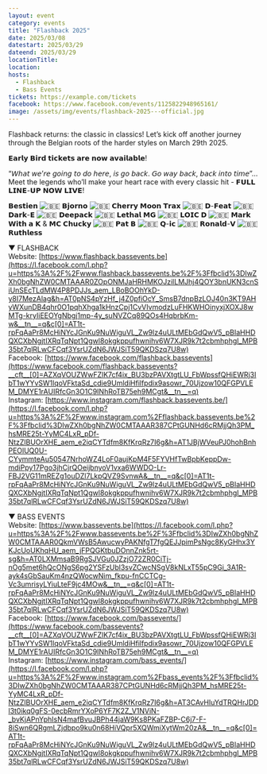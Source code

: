 ```yaml
---
layout: event
category: events
title: "Flashback 2025"
date: 2025/03/08
datestart: 2025/03/29
dateend: 2025/03/29
locationTitle:
location:
hosts:
  - Flashback
  - Bass Events
tickets: https://example.com/tickets
facebook: https://www.facebook.com/events/1125822948965161/
image: /assets/img/events/flashback-2025---official.jpg
---
```


Flashback returns: the classic in classics! Let’s kick off another journey through the Belgian roots of the harder styles on March 29th 2025.

𝗘𝗮𝗿𝗹𝘆 𝗕𝗶𝗿𝗱 𝘁𝗶𝗰𝗸𝗲𝘁𝘀 𝗮𝗿𝗲 𝗻𝗼𝘄 𝗮𝘃𝗮𝗶𝗹𝗮𝗯𝗹𝗲!

“𝘞𝘩𝘢𝘵 𝘸𝘦’𝘳𝘦 𝘨𝘰𝘪𝘯𝘨 𝘵𝘰 𝘥𝘰 𝘩𝘦𝘳𝘦, 𝘪𝘴 𝘨𝘰 𝘣𝘢𝘤𝘬. 𝘎𝘰 𝘸𝘢𝘺 𝘣𝘢𝘤𝘬, 𝘣𝘢𝘤𝘬 𝘪𝘯𝘵𝘰 𝘵𝘪𝘮𝘦”… Meet the legends who’ll make your heart race with every classic hit - 𝗙𝗨𝗟𝗟 𝗟𝗜𝗡𝗘-𝗨𝗣 𝗡𝗢𝗪 𝗟𝗜𝗩𝗘!

𝗕𝗲𝘀𝘁𝗶𝗲𝗻 ![🇧🇪](https://static.xx.fbcdn.net/images/emoji.php/v9/tf3/2/16/1f1e7_1f1ea.png) 𝗕𝗷𝗼𝗿𝗻𝗼 ![🇧🇪](https://static.xx.fbcdn.net/images/emoji.php/v9/tf3/2/16/1f1e7_1f1ea.png) 𝗖𝗵𝗲𝗿𝗿𝘆 𝗠𝗼𝗼𝗻 𝗧𝗿𝗮𝘅 ![🇧🇪](https://static.xx.fbcdn.net/images/emoji.php/v9/tf3/2/16/1f1e7_1f1ea.png) 𝗗-𝗙𝗲𝗮𝘁 ![🇧🇪](https://static.xx.fbcdn.net/images/emoji.php/v9/tf3/2/16/1f1e7_1f1ea.png) 𝗗𝗮𝗿𝗸-𝗘 ![🇧🇪](https://static.xx.fbcdn.net/images/emoji.php/v9/tf3/2/16/1f1e7_1f1ea.png) 𝗗𝗲𝗲𝗽𝗮𝗰𝗸 ![🇧🇪](https://static.xx.fbcdn.net/images/emoji.php/v9/tf3/2/16/1f1e7_1f1ea.png) 𝗟𝗲𝘁𝗵𝗮𝗹 𝗠𝗚 ![🇧🇪](https://static.xx.fbcdn.net/images/emoji.php/v9/tf3/2/16/1f1e7_1f1ea.png) 𝗟𝗢𝗜𝗖 𝗗 ![🇧🇪](https://static.xx.fbcdn.net/images/emoji.php/v9/tf3/2/16/1f1e7_1f1ea.png) 𝗠𝗮𝗿𝗸 𝗪𝗶𝘁𝗵 𝗮 𝗞 & 𝗠𝗖 𝗖𝗵𝘂𝗰𝗸𝘆 ![🇧🇪](https://static.xx.fbcdn.net/images/emoji.php/v9/tf3/2/16/1f1e7_1f1ea.png) 𝗣𝗮𝘁 𝗕 ![🇧🇪](https://static.xx.fbcdn.net/images/emoji.php/v9/tf3/2/16/1f1e7_1f1ea.png) 𝗤-𝗶𝗰 ![🇧🇪](https://static.xx.fbcdn.net/images/emoji.php/v9/tf3/2/16/1f1e7_1f1ea.png) 𝗥𝗼𝗻𝗮𝗹𝗱-𝗩 ![🇧🇪](https://static.xx.fbcdn.net/images/emoji.php/v9/tf3/2/16/1f1e7_1f1ea.png) 𝗥𝘂𝘁𝗵𝗹𝗲𝘀𝘀

▼ FLASHBACK  
Website: [https://www.flashback.bassevents.be](https://l.facebook.com/l.php?u=https%3A%2F%2Fwww.flashback.bassevents.be%2F%3Ffbclid%3DIwZXh0bgNhZW0CMTAAAR0ZOpONMJaHRHMKOJzilLMJhj4QOY3bnUKN3cnSiUnSEcTLdMW4P8PDJJs_aem_LBoBOOhYkD-y8I7MezAlag&h=AT0pNS4pYzHf_j4Z0pfiOcY_SmsB7dnpBzLOJ40n3KT9AHyWXunDB4qhr0O1pqhXhga1kHnzCpj1CvVIvmodzLuFHKWHOinyxjXOXJ8wMTg-kryIiEEOYgNbgj1mp-4y_suNVZCq89QOs4HqbrbKm-w&__tn__=q&c[0]=AT1t-rpFqAaPr8McHiNYcJGnKu9NuWiguVL_Zw9lz4uULtMEbGdQwV5_pBIaHHDQXCXbNgjtIXRqTqNpt1Qgwl8okgkppufhwnihv6W7XJR9k7t2cbmhphgI_MPB35bt7qlRLwCFCqf3YsrUZdN6JWJSiT59QKDSzq7U8w)  
Facebook: [https://www.facebook.com/flashback.bassevents](https://www.facebook.com/flashback.bassevents?__cft__[0]=AZXqVOUZWwFZlK7cf4ix_BU3bzPAVXtgtLU_FbWpssfQHiEWRj3IbT1wYYvSW1lqoVFktaSd_cdie9UmldiHfilfpdix9asowr_70Ujzow10QFGPVLEM_DMYE1rAUIRfcGn3O1C9INhRoTB75eh9MCgt&__tn__=q)  
Instagram: [https://www.instagram.com/flashback.bassevents.be/](https://l.facebook.com/l.php?u=https%3A%2F%2Fwww.instagram.com%2Fflashback.bassevents.be%2F%3Ffbclid%3DIwZXh0bgNhZW0CMTAAAR387CPtGUNHd6cRMjjQh3PM_hsMRE25t-YyMC4LxR_pDf-NtzZlBUOrXHE_aem_e2iqCYTdfm8KfKrqRz7I6g&h=AT1JBjWVeuPJ0hohBnhPEOlUQ0U-CYymmteAu50547NrhoWZ4LoF0aujKpM4F5FYVHfTwBpbKeppDw-mdiPpy17Pgo3jhCjrQOeijbnyoV1vxa6WWDO-Lr-FBJ2VG11mREZg1ouDZl7LkpQVZ9SvnwA&__tn__=q&c[0]=AT1t-rpFqAaPr8McHiNYcJGnKu9NuWiguVL_Zw9lz4uULtMEbGdQwV5_pBIaHHDQXCXbNgjtIXRqTqNpt1Qgwl8okgkppufhwnihv6W7XJR9k7t2cbmhphgI_MPB35bt7qlRLwCFCqf3YsrUZdN6JWJSiT59QKDSzq7U8w)

▼ BASS EVENTS  
Website: [https://www.bassevents.be](https://l.facebook.com/l.php?u=https%3A%2F%2Fwww.bassevents.be%2F%3Ffbclid%3DIwZXh0bgNhZW0CMTAAAR0QkmVWsB5AwucwyPAKNfgT7fgQEJJpimPsNgc8KyGHhx3YKJcUoUKhqHU_aem_jFPQGKtbuDOnnZnk5rt-sg&h=AT0LXMmsaB9RgSJVGu0JZzjO72ZR0CiTj-nOg5met6hQcONgS6pg2YSFzUbl3svZCwcNSgV8kNLxT55pC9Gi_3A1R-ayk4sGbSauKm4nzQWocwNim_fkpu-fnCCTCg-Vc3umrisyLYiuLteF9jc4MOw&__tn__=q&c[0]=AT1t-rpFqAaPr8McHiNYcJGnKu9NuWiguVL_Zw9lz4uULtMEbGdQwV5_pBIaHHDQXCXbNgjtIXRqTqNpt1Qgwl8okgkppufhwnihv6W7XJR9k7t2cbmhphgI_MPB35bt7qlRLwCFCqf3YsrUZdN6JWJSiT59QKDSzq7U8w)  
Facebook: [https://www.facebook.com/bassevents/](https://www.facebook.com/bassevents?__cft__[0]=AZXqVOUZWwFZlK7cf4ix_BU3bzPAVXtgtLU_FbWpssfQHiEWRj3IbT1wYYvSW1lqoVFktaSd_cdie9UmldiHfilfpdix9asowr_70Ujzow10QFGPVLEM_DMYE1rAUIRfcGn3O1C9INhRoTB75eh9MCgt&__tn__=q)  
Instagram: [https://www.instagram.com/bass_events/](https://l.facebook.com/l.php?u=https%3A%2F%2Fwww.instagram.com%2Fbass_events%2F%3Ffbclid%3DIwZXh0bgNhZW0CMTAAAR387CPtGUNHd6cRMjjQh3PM_hsMRE25t-YyMC4LxR_pDf-NtzZlBUOrXHE_aem_e2iqCYTdfm8KfKrqRz7I6g&h=AT3CAvHIuYdTRQHrJDDl3t0ikq0gFS-0ecbRmrYXoP6YF7K2Z_V1NViN-_bvKjAPnYphIsN4mafBvuJBPh44jaW9Ks8PKaFZBP-C6j7-F-8iSwn6QRgmLZjdbpo9ku0n68HiVQpr5XQWmiXytWm20zA&__tn__=q&c[0]=AT1t-rpFqAaPr8McHiNYcJGnKu9NuWiguVL_Zw9lz4uULtMEbGdQwV5_pBIaHHDQXCXbNgjtIXRqTqNpt1Qgwl8okgkppufhwnihv6W7XJR9k7t2cbmhphgI_MPB35bt7qlRLwCFCqf3YsrUZdN6JWJSiT59QKDSzq7U8w)
